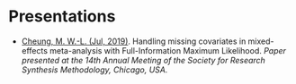 # Presentations

* [Cheung, M. W.-L. (Jul, 2019)](https://github.com/mikewlcheung/presentations/blob/master/2019%20SRSM). Handling missing covariates in mixed-effects
meta-analysis with Full-Information Maximum Likelihood. *Paper presented at the 14th Annual Meeting of the Society for Research Synthesis Methodology, Chicago, USA.*
